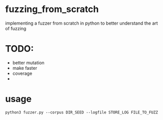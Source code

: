 # fuzzing_from_scratch
implementing a fuzzer from scratch in python to better understand the art of fuzzing

# TODO:
- better mutation
- make faster
- coverage
- 
# usage
```
python3 fuzzer.py --corpus DIR_SEED --logfile STORE_LOG FILE_TO_FUZZ
```
